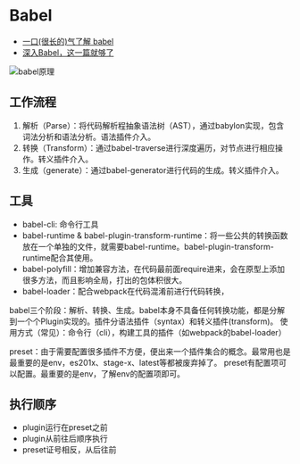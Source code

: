 # Babel
- [一口(很长的)气了解 babel](https://juejin.im/post/5c19c5e0e51d4502a232c1c6)
- [深入Babel，这一篇就够了](https://juejin.im/post/5c21b584e51d4548ac6f6c99)

![babel原理](file://D:\源码\notebook\前端\babel\img\babel原理.png?lastModify=1614669322)
## 工作流程
1. 解析（Parse）：将代码解析程抽象语法树（AST），通过babylon实现，包含词法分析和语法分析。语法插件介入。
2. 转换（Transform）：通过babel-traverse进行深度遍历，对节点进行相应操作。转义插件介入。
3. 生成（generate）：通过babel-generator进行代码的生成。转义插件介入。

## 工具
- babel-cli: 命令行工具
- babel-runtime & babel-plugin-transform-runtime：将一些公共的转换函数放在一个单独的文件，就需要babel-runtime。babel-plugin-transform-runtime配合其使用。
- babel-polyfill：增加兼容方法，在代码最前面require进来，会在原型上添加很多方法，而且影响全局，打出的包体积很大。
- babel-loader：配合webpack在代码混淆前进行代码转换，

babel三个阶段：解析、转换、生成。babel本身不具备任何转换功能，都是分解到一个个Plugin实现的。插件分语法插件（syntax）和转义插件(transform)。
使用方式（常见）：命令行（cli），构建工具的插件（如webpack的babel-loader）

preset：由于需要配置很多插件不方便，便出来一个插件集合的概念。最常用也是最重要的是env，es201x、stage-x、latest等都被废弃掉了。
preset有配置项可以配置。最重要的是env，了解env的配置项即可。

## 执行顺序
- plugin运行在preset之前
- plugin从前往后顺序执行
- preset证号相反，从后往前